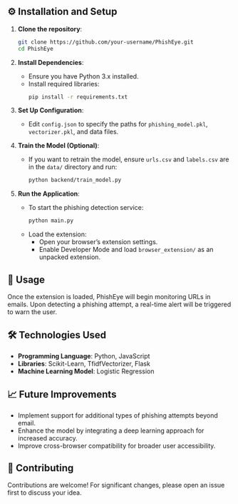 
## ⚙️ Installation and Setup

1. **Clone the repository**:
    ```bash
    git clone https://github.com/your-username/PhishEye.git
    cd PhishEye
    ```

2. **Install Dependencies**:
   - Ensure you have Python 3.x installed.
   - Install required libraries:
     ```bash
     pip install -r requirements.txt
     ```

3. **Set Up Configuration**:
   - Edit `config.json` to specify the paths for `phishing_model.pkl`, `vectorizer.pkl`, and data files.

4. **Train the Model (Optional)**:
   - If you want to retrain the model, ensure `urls.csv` and `labels.csv` are in the `data/` directory and run:
     ```bash
     python backend/train_model.py
     ```

5. **Run the Application**:
   - To start the phishing detection service:
     ```bash
     python main.py
     ```
   - Load the extension:
     - Open your browser’s extension settings.
     - Enable Developer Mode and load `browser_extension/` as an unpacked extension.

## 🚀 Usage

Once the extension is loaded, PhishEye will begin monitoring URLs in emails. Upon detecting a phishing attempt, a real-time alert will be triggered to warn the user.

## 🛠 Technologies Used

- **Programming Language**: Python, JavaScript
- **Libraries**: Scikit-Learn, TfidfVectorizer, Flask
- **Machine Learning Model**: Logistic Regression

## 📈 Future Improvements

- Implement support for additional types of phishing attempts beyond email.
- Enhance the model by integrating a deep learning approach for increased accuracy.
- Improve cross-browser compatibility for broader user accessibility.

## 🤝 Contributing

Contributions are welcome! For significant changes, please open an issue first to discuss your idea.
